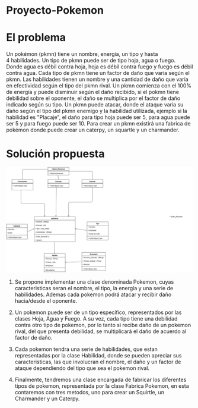 # Proyecto-Pokemon
# El problema
Un pokémon (pkmn) tiene un nombre, energía, un tipo y hasta 4 habilidades.
Un tipo de pkmn puede ser de tipo hoja, agua o fuego. Donde agua es débil contra hoja, hoja es débil contra fuego y fuego es débil contra agua. Cada tipo de pkmn tiene un factor de daño que varia según el pkmn.
Las habilidades tienen un nombre y una cantidad de daño que varia en efectividad según el tipo del pkmn rival.
Un pkmn comienza con el 100% de energía y puede disminuir según el daño recibido, si el pokmn tiene debilidad sobre el oponente, el daño se multiplica por el factor de daño indicado según su tipo.
Un pkmn puede atacar, donde el ataque varia su daño según el tipo del pkmn enemigo y la habilidad utilizada, ejemplo si la habilidad es "Placaje", el daño para tipo hoja puede ser 5, para agua puede ser 5 y para fuego puede ser 10.
Para crear un pkmn existirá una fabrica de pokémon donde puede crear un caterpy, un squartle y un charmander.

# Solución propuesta
![alt text](https://raw.githubusercontent.com/benjaranedad/Proyecto-Pokemon/master/diagrama_clase.jpg)
1. Se propone implementar una clase denominada Pokemon, cuyas caracteristicas seran el nombre, el tipo, la energía y una serie de habilidades. Ademas cada pokemon podrá atacar y recibir daño hacia/desde el oponente.

2. Un pokemon puede ser de un tipo específico, representados por las clases Hoja, Agua y Fuego. A su vez, cada tipo tiene una debilidad contra otro tipo de pokemon, por lo tanto si recibe daño de un pokemon rival, del que presenta debilidad, se multiplicará el daño de acuerdo al factor de daño.

3. Cada pokemon tendra una serie de habilidades, que estan representadas por la clase Habilidad, donde se pueden apreciar sus caracteristicas, las que involucran el nombre, el daño y un factor de ataque dependiendo del tipo que sea el pokemon rival.

4. Finalmente, tendremos una clase encargada de fabricar los diferentes tipos de pokemon, representada por la clase Fabrica Pokemon, en esta contaremos con tres metodos, uno para crear un Squirtle, un Charmander y un Caterpy. 
